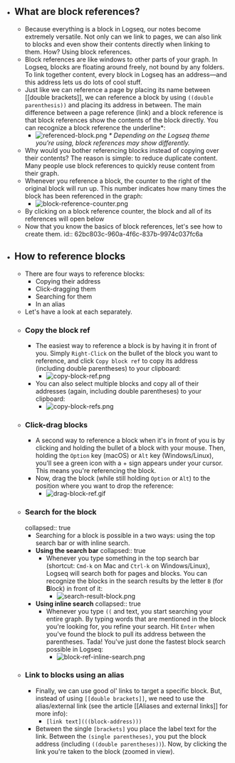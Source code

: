 - ## What are block references?
	- Because everything is a block in Logseq, our notes become extremely versatile. Not only can we link to pages, we can also link to blocks and even show their contents directly when linking to them. How? Using block references.
	- Block references are like windows to other parts of your graph. In Logseq, blocks are floating around freely, not bound by any folders. To link together content, every block in Logseq has an address—and this address lets us do lots of cool stuff.
	- Just like we can reference a page by placing its name between [[double brackets]], we can reference a block by using `((double parenthesis))` and placing its address in between. The main difference between a page reference (link) and a block reference is that block references show the contents of the block directly. You can recognize a block reference the underline*:
		- ![referenced-block.png](../assets/referenced-block_1642512193246_0.png)
		  _* Depending on the Logseq theme you're using, block references may show differently._
	- Why would you bother referencing blocks instead of copying over their contents? The reason is simple: to reduce duplicate content. Many people use block references to quickly reuse content from their graph.
	- Whenever you reference a block, the counter to the right of the original block will run up. This number indicates how many times the block has been referenced in the graph:
		- ![block-reference-counter.png](../assets/block-reference-counter_1642512271281_0.png)
	- By clicking on a block reference counter, the block and all of its references will open below
	- Now that you know the basics of block references, let's see how to create them.
	  id:: 62bc803c-960a-4f6c-837b-9974c037fc6a
- ## How to reference blocks
	- There are four ways to reference blocks:
		- Copying their address
		- Click-dragging them
		- Searching for them
		- In an alias
	- Let's have a look at each separately.
	- ### Copy the block ref
		- The easiest way to reference a block is by having it in front of you. Simply `Right-Click` on the bullet of the block you want to reference, and click `Copy block ref` to copy its address (including double parentheses) to your clipboard:
			- ![copy-block-ref.png](../assets/copy-block-ref_1642512411639_0.png)
		- You can also select multiple blocks and copy all of their addresses (again, including double parentheses) to your clipboard:
			- ![copy-block-refs.png](../assets/copy-block-refs_1642512432708_0.png)
	- ### Click-drag blocks
		- A second way to reference a block when it's in front of you is by clicking and holding the bullet of a block with your mouse. Then, holding the `Option` key (macOS) or `Alt` key (Windows/Linux), you'll see a green icon with a + sign appears under your cursor. This means you're referencing the block.
		- Now, drag the block (while still holding `Option` or `Alt`) to the position where you want to drop the reference:
			- ![drag-block-ref.gif](../assets/drag-block-ref_1642512518077_0.gif)
	- ### Search for the block
	  collapsed:: true
		- Searching for a block is possible in a two ways: using the top search bar or with inline search.
		- **Using the search bar**
		  collapsed:: true
			- Whenever you type something in the top search bar (shortcut: `Cmd-k` on Mac and `Ctrl-k` on Windows/Linux), Logseq will search both for pages and blocks. You can recognize the blocks in the search results by the letter `B` (for **B**lock) in front of it:
				- ![search-result-block.png](../assets/search-result-block_1642512704980_0.png)
		- **Using inline search**
		  collapsed:: true
			- Whenever you type `((` and text, you start searching your entire graph. By typing words that are mentioned in the block you're looking for, you refine your search. Hit `Enter` when you've found the block to pull its address between the parentheses. Tada! You've just done the fastest block search possible in Logseq:
				- ![block-ref-inline-search.png](../assets/block-ref-inline-search_1642512632441_0.png)
	- ### Link to blocks using an alias
		- Finally, we can use good ol' links to target a specific block. But, instead of using `[[double brackets]]`, we need to use the alias/external link (see the article [[Aliases and external links]] for more info):
			- `[link text](((block-address)))`
		- Between the single `[brackets]` you place the label text for the link. Between the `(single parentheses)`, you put the block address (including `((double parentheses))`). Now, by clicking the link you're taken to the block (zoomed in view).